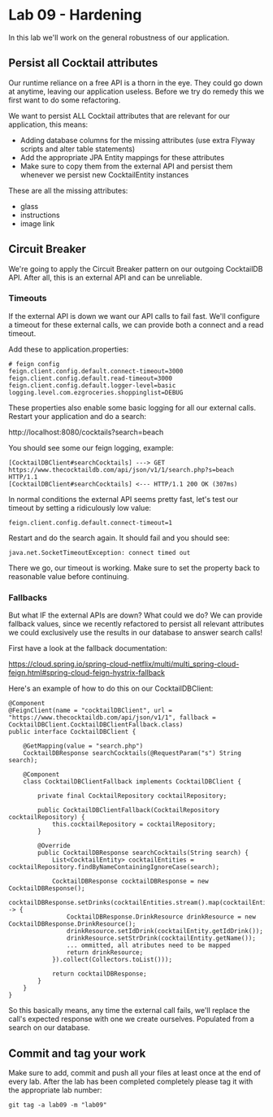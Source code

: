 # Lab 09 - Hardening

In this lab we'll work on the general robustness of our application.

## Persist all Cocktail attributes

Our runtime reliance on a free API is a thorn in the eye. They could go down at anytime, leaving our application useless. Before we try do remedy this we first want to do some refactoring.

We want to persist ALL Cocktail attributes that are relevant for our application, this means:

* Adding database columns for the missing attributes (use extra Flyway scripts and alter table statements)
* Add the appropriate JPA Entity mappings for these attributes
* Make sure to copy them from the external API and persist them whenever we persist new CocktailEntity instances

These are all the missing attributes:

* glass
* instructions
* image link

## Circuit Breaker

We're going to apply the Circuit Breaker pattern on our outgoing CocktailDB API. After all, this is an external API and can be unreliable.

### Timeouts

If the external API is down we want our API calls to fail fast. We'll configure a timeout for these external calls, we can provide both a connect and a read timeout.

Add these to application.properties:

```
# feign config
feign.client.config.default.connect-timeout=3000
feign.client.config.default.read-timeout=3000
feign.client.config.default.logger-level=basic
logging.level.com.ezgroceries.shoppinglist=DEBUG
```

These properties also enable some basic logging for all our external calls. Restart your application and do a search:

http://localhost:8080/cocktails?search=beach

You should see some our feign logging, example:

```
[CocktailDBClient#searchCocktails] ---> GET https://www.thecocktaildb.com/api/json/v1/1/search.php?s=beach HTTP/1.1
[CocktailDBClient#searchCocktails] <--- HTTP/1.1 200 OK (307ms)
```

In normal conditions the external API seems pretty fast, let's test our timeout by setting a ridiculously low value:

```
feign.client.config.default.connect-timeout=1
```

Restart and do the search again. It should fail and you should see:

```
java.net.SocketTimeoutException: connect timed out
```

There we go, our timeout is working. Make sure to set the property back to reasonable value before continuing.

### Fallbacks

But what IF the external APIs are down? What could we do? We can provide fallback values, since we recently refactored to persist all relevant attributes we could exclusively use the results in our database to answer search calls!

First have a look at the fallback documentation:

https://cloud.spring.io/spring-cloud-netflix/multi/multi_spring-cloud-feign.html#spring-cloud-feign-hystrix-fallback

Here's an example of how to do this on our CocktailDBClient:

```
@Component
@FeignClient(name = "cocktailDBClient", url = "https://www.thecocktaildb.com/api/json/v1/1", fallback = CocktailDBClient.CocktailDBClientFallback.class)
public interface CocktailDBClient {

    @GetMapping(value = "search.php")
    CocktailDBResponse searchCocktails(@RequestParam("s") String search);

    @Component
    class CocktailDBClientFallback implements CocktailDBClient {

        private final CocktailRepository cocktailRepository;

        public CocktailDBClientFallback(CocktailRepository cocktailRepository) {
            this.cocktailRepository = cocktailRepository;
        }

        @Override
        public CocktailDBResponse searchCocktails(String search) {
            List<CocktailEntity> cocktailEntities = cocktailRepository.findByNameContainingIgnoreCase(search);

            CocktailDBResponse cocktailDBResponse = new CocktailDBResponse();
            cocktailDBResponse.setDrinks(cocktailEntities.stream().map(cocktailEntity -> {
                CocktailDBResponse.DrinkResource drinkResource = new CocktailDBResponse.DrinkResource();
                drinkResource.setIdDrink(cocktailEntity.getIdDrink());
                drinkResource.setStrDrink(cocktailEntity.getName());
                ... ommitted, all atributes need to be mapped
                return drinkResource;
            }).collect(Collectors.toList()));

            return cocktailDBResponse;
        }
    }
}
``` 

So this basically means, any time the external call fails, we'll replace the call's expected response with one we create ourselves. Populated from a search on our database.

## Commit and tag your work

Make sure to add, commit and push all your files at least once at the end of every lab. After the lab has been completed completely please tag it with the appropriate lab number:

````
git tag -a lab09 -m "lab09"
````